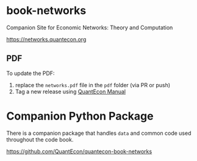 # book-networks

Companion Site for Economic Networks: Theory and Computation

https://networks.quantecon.org

## PDF

To update the PDF:

1. replace the `networks.pdf` file in the `pdf` folder (via PR or push)
2. Tag a new release using [QuantEcon Manual](https://manual.quantecon.org/publish/publishing.html#build-and-publish-automatically-via-github)

# Companion Python Package

There is a companion package that handles `data` and common code used throughout the code book.

https://github.com/QuantEcon/quantecon-book-networks